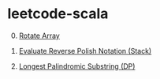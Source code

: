 leetcode-scala
==============

0) [Rotate Array](http://www.programcreek.com/2015/03/rotate-array-in-java/)

1) [Evaluate Reverse Polish Notation (Stack)](http://www.programcreek.com/2012/12/leetcode-evaluate-reverse-polish-notation/)

2) [Longest Palindromic Substring (DP)](http://www.programcreek.com/2013/12/leetcode-solution-of-longest-palindromic-substring-java/)

